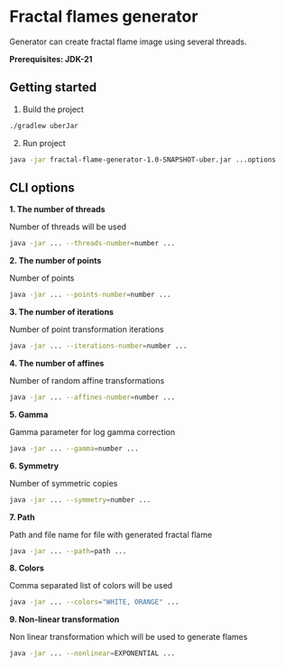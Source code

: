# Fractal flames generator

Generator can create fractal flame image using several threads.

**Prerequisites: JDK-21**

## Getting started

1. Build the project

```bash
./gradlew uberJar
```

2. Run project

```bash
java -jar fractal-flame-generator-1.0-SNAPSHOT-uber.jar ...options
```

## CLI options

**1. The number of threads**

Number of threads will be used

```bash
java -jar ... --threads-number=number ...
```

**2. The number of points**

Number of points

```bash
java -jar ... --points-number=number ...
```

**3. The number of iterations**

Number of point transformation iterations

```bash
java -jar ... --iterations-number=number ...
```

**4. The number of affines**

Number of random affine transformations

```bash
java -jar ... --affines-number=number ... 
```

**5. Gamma**

Gamma parameter for log gamma correction

```bash
java -jar ... --gamma=number ... 
```

**6. Symmetry**

Number of symmetric copies

```bash
java -jar ... --symmetry=number ... 
```

**7. Path**

Path and file name for file with generated fractal flame

```bash
java -jar ... --path=path ... 
```

**8. Colors**

Comma separated list of colors will be used

```bash
java -jar ... --colors="WHITE, ORANGE" ... 
```

**9. Non-linear transformation**

Non linear transformation which will be used to generate flames

```bash
java -jar ... --nonlinear=EXPONENTIAL ... 
```